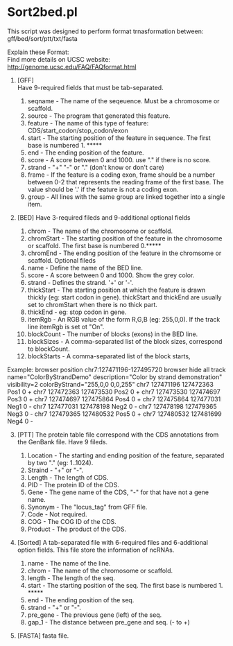Sort2bed.pl
====================

This script was designed to perform format trnasformation between:  
gff/bed/sort/ptt/txt/fasta

Explain these Format:  
Find more details on UCSC website:  http://genome.ucsc.edu/FAQ/FAQformat.html


1. [GFF]    
    Have 9-required fields that must be tab-separated.

    1. seqname - The name of the seqeuence. Must be a chromosome or scaffold.       
    2. source - The program that generated this feature.
    3. feature - The name of this type of feature: CDS/start_codon/stop_codon/exon
    4. start - The starting position of the feature in sequence. The first base is numbered 1. *****
    5. end - The ending position of the feature.
    6. score - A score between 0 and 1000. use "." if there is no score.
    7. strand - "+" "-" or "." (don't know or don't care)
    8. frame - If the feature is a coding exon, frame should be a number between 0-2 that represents the reading frame of the first base. The value should be '.' if the feature is not a coding exon.
    9. group - All lines with the same group are linked together into a single item.

2. [BED]
    Have 3-required fileds and 9-additional optional fields

    1. chrom - The name of the chromosome or scaffold.
    2. chromStart - The starting position of the feature in the chromosome or scaffold. The first base is numbered 0.*****
    3. chromEnd - The ending position of the feature in the chromsome or scaffold.
    Optional fileds
    4. name - Define the name of the BED line.
    5. score - A score between 0 and 1000. Show the grey color.
    6. strand - Defines the strand. '+' or '-'.
    7. thickStart - The starting position at which the feature is drawn thickly (eg: start codon in gene). thickStart and thickEnd are usually set to chromStart when there is no thick part.
    8. thickEnd - eg: stop codon in gene.
    9. itemRgb - An RGB value of the form R,G,B (eg: 255,0,0). If the track line itemRgb is set ot "On".
    10. blockCount - The number of blocks (exons) in the BED line.
    11. blockSizes - A comma-separated list of the block sizes, correspond to blockCount.
    12. blockStarts - A comma-separated list of the block starts,

Example:
    browser position chr7:127471196-127495720
    browser hide all
    track name="ColorByStrandDemo" description="Color by strand demonstration"
    visibility=2 colorByStrand="255,0,0 0,0,255"
    chr7    127471196  127472363  Pos1  0  +
    chr7    127472363  127473530  Pos2  0  +
    chr7    127473530  127474697  Pos3  0  +
    chr7    127474697  127475864  Pos4  0  +
    chr7    127475864  127477031  Neg1  0  -
    chr7    127477031  127478198  Neg2  0  -
    chr7    127478198  127479365  Neg3  0  -
    chr7    127479365  127480532  Pos5  0  +
    chr7    127480532  127481699  Neg4  0  -

3. [PTT]
    The protein table file correspond with the CDS annotations from the GenBank file. Have 9 fileds.

    1. Location - The starting and ending position of the feature, separated by two "." (eg: 1..1024).
    2. Straind - "+" or "-".
    3. Length - The length of CDS.
    4. PID - The protein ID of the CDS.
    5. Gene - The gene name of the CDS, "-" for that have not a gene name.
    6. Synonym - The "locus_tag" from GFF file.
    7. Code - Not required.
    8. COG - The COG ID of the CDS.
    9. Product - The product of the CDS.

4. [Sorted]
    A tab-separated file with 6-required files and 6-additional option fields. This file store the information of ncRNAs.
    
    1. name - The name of the line.
    2. chrom - The name of the chromosome or scaffold.
    3. length - The length of the seq.
    4. start - The starting position of the seq. The first base is numbered 1. *****
    5. end - The ending position of the seq.
    6. strand - "+" or "-".
    7. pre_gene - The previous gene (left) of the seq.
    8. gap_1 - The distance between pre_gene and seq. (- to +)

5. [FASTA]
    fasta file.
